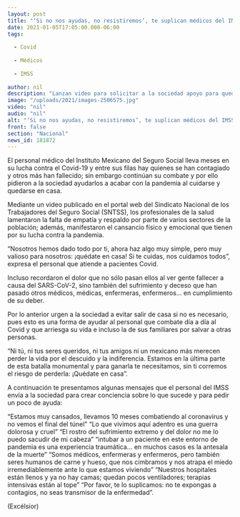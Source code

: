 ```yaml
---
layout: post
title: "‘Si no nos ayudas, no resistiremos’, te suplican médicos del IMSS"
date: 2021-01-05T17:05:00.000-06:00
tags:
  
  - Covid
  
  - Médicos
  
  - IMSS
  
author: nil
description: "Lanzan video para solicitar a la sociedad apoyo para quedarse en casa y evitar más contagios por Covid-19; ‘nosotros hemos dado todo por ti’, dicen a mexicanos"
image: "/uploads/2021/images-2506575.jpg"
video: "nil"
audio: "nil"
alt: "‘Si no nos ayudas, no resistiremos’, te suplican médicos del IMSS"
front: false
section: "Nacional"
news_id: 181872
---
```


El personal médico del Instituto Mexicano del Seguro Social lleva meses en su lucha contra el Covid-19 y entre sus filas hay quienes se han contagiado y otros más han fallecido; sin embargo continúan su combate y por ello pidieron a la sociedad ayudarlos a acabar con la pandemia al cuidarse y quedarse en casa.

Mediante un video publicado en el portal web del Sindicato Nacional de los Trabajadores del Seguro Social (SNTSS), los profesionales de la salud lamentaron la falta de empatía y respaldo por parte de varios sectores de la población; además, manifestaron el cansancio físico y emocional que tienen por su lucha contra la pandemia.

“Nosotros hemos dado todo por ti, ahora haz algo muy simple, pero muy valioso para nosotros: ¡quédate en casa! Si te cuidas, nos cuidamos todos”, expresa el personal que atiende a pacientes Covid.

Incluso recordaron el dolor que no sólo pasan ellos al ver gente fallecer a causa del SARS-CoV-2, sino también del sufrimiento y deceso que han pasado otros médicos, médicas, enfermeras, enfermeros… en cumplimiento de su deber.

Por lo anterior urgen a la sociedad a evitar salir de casa si no es necesario, pues esto es una forma de ayudar al personal que combate día a día al Covid y que arriesga su vida e incluso la de sus familiares por salvar a otras personas.

“Ni tú, ni tus seres queridos, ni tus amigos ni un mexicano más merecen perder la vida por el descuido y la indiferencia. Estamos en la última parte de esta batalla monumental y para ganarla te necesitamos, sin ti corremos el riesgo de perderla: ¡Quédate en casa”.

A continuación te presentamos algunas mensajes que el personal del IMSS envía a la sociedad para crear conciencia sobre lo que sucede y para pedir un poco de ayuda:

“Estamos muy cansados, llevamos 10 meses combatiendo al coronavirus y no vemos el final del túnel”
“Lo que vivimos aquí adentro es una guerra dolorosa y cruel”
“El rostro del sufrimiento extremo y del dolor no me lo puedo sacudir de mi cabeza”
“intubar a un paciente en este entorno de pandemia es una experiencia traumática… en muchos casos es la antesala de la muerte”
“Somos médicos, enfermeras y enfermeros, pero también seres humanos de carne y hueso, que nos cimbramos y nos atrapa el miedo irremediablemente ante lo que estamos viviendo”
“Nuestros hospitales están llenos y ya no hay camas; quedan pocos ventiladores; terapias intensivas están al tope”
“Por favor, te lo suplicamos: no te expongas a contagios, no seas transmisor de la enfermedad”.

(Excélsior)